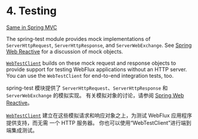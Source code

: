 # 4. Testing
[Same in Spring MVC](https://docs.spring.io/spring-framework/docs/current/reference/html/web.html#testing)

The spring-test module provides mock implementations of `ServerHttpRequest`, `ServerHttpResponse`, and `ServerWebExchange`. See [Spring Web Reactive](https://docs.spring.io/spring-framework/docs/current/reference/html/testing.html#mock-objects-web-reactive) for a discussion of mock objects.

[`WebTestClient`](https://docs.spring.io/spring-framework/docs/current/reference/html/testing.html#webtestclient) builds on these mock request and response objects to provide support for testing WebFlux applications without an HTTP server. You can use the `WebTestClient` for end-to-end integration tests, too.

spring-test 模块提供了 `ServerHttpRequest`、`ServerHttpResponse` 和 `ServerWebExchange` 的模拟实现。 有关模拟对象的讨论，请参阅 [Spring Web Reactive](https://docs.spring.io/spring-framework/docs/current/reference/html/testing.html#mock-objects-web-reactive)。

[`WebTestClient`](https://docs.spring.io/spring-framework/docs/current/reference/html/testing.html#webtestclient) 建立在这些模拟请求和响应对象之上，为测试 WebFlux 应用程序提供支持，而无需 一个 HTTP 服务器。 你也可以使用“WebTestClient”进行端到端集成测试。